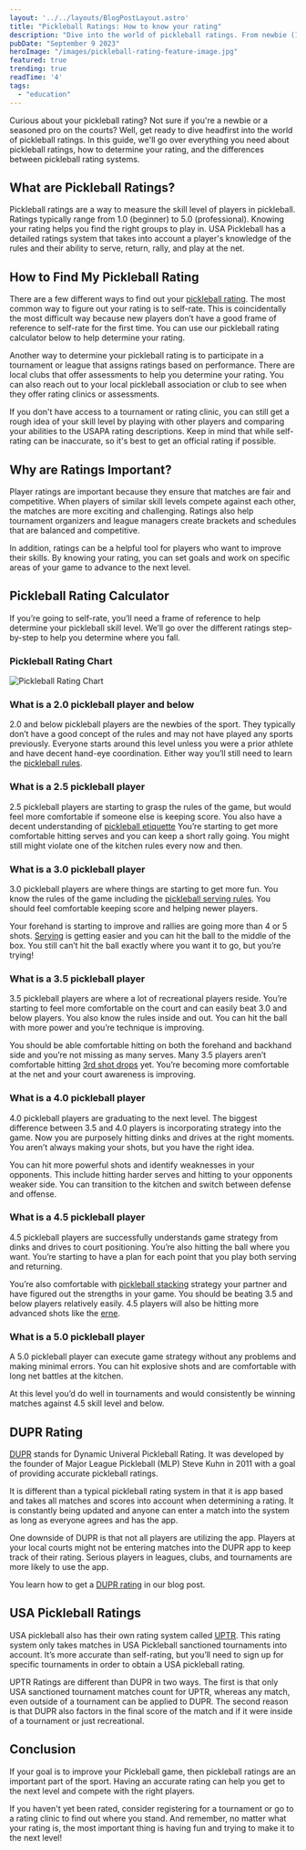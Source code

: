 ```yaml
---
layout: '../../layouts/BlogPostLayout.astro'
title: "Pickleball Ratings: How to know your rating"
description: "Dive into the world of pickleball ratings. From newbie (1.0) to pro (5.0), learn what each rating means and how to determine your rating. Get the scoop on rating systems like DUPR and USA Pickleball Ratings."
pubDate: "September 9 2023"
heroImage: "/images/pickleball-rating-feature-image.jpg"
featured: true
trending: true
readTime: '4'
tags: 
  - "education"
---
```


Curious about your pickleball rating? Not sure if you're a newbie or a seasoned pro on the courts? Well, get ready to dive headfirst into the world of pickleball ratings. In this guide, we'll go over everything you need about pickleball ratings, how to determine your rating, and the differences between pickleball rating systems.

## What are Pickleball Ratings?

Pickleball ratings are a way to measure the skill level of players in pickleball. Ratings typically range from 1.0 (beginner) to 5.0 (professional). Knowing your rating helps you find the right groups to play in. USA Pickleball has a detailed ratings system that takes into account a player's knowledge of the rules and their ability to serve, return, rally, and play at the net.

## How to Find My Pickleball Rating

There are a few different ways to find out your <a href="https://www.ppatour.com/how-to-find-your-pickleball-rating/" target="_blank">pickleball rating</a>. The most common way to figure out your rating is to self-rate. This is coincidentally the most difficult way because new players don’t have a good frame of reference to self-rate for the first time. You can use our pickleball rating calculator below to help determine your rating.

Another way to determine your pickleball rating is to participate in a tournament or league that assigns ratings based on performance. There are local clubs that offer assessments to help you determine your rating. You can also reach out to your local pickleball association or club to see when they offer rating clinics or assessments.

If you don't have access to a tournament or rating clinic, you can still get a rough idea of your skill level by playing with other players and comparing your abilities to the USAPA rating descriptions. Keep in mind that while self-rating can be inaccurate, so it's best to get an official rating if possible.

## Why are Ratings Important?

Player ratings are important because they ensure that matches are fair and competitive. When players of similar skill levels compete against each other, the matches are more exciting and challenging. Ratings also help tournament organizers and league managers create brackets and schedules that are balanced and competitive.

In addition, ratings can be a helpful tool for players who want to improve their skills. By knowing your rating, you can set goals and work on specific areas of your game to advance to the next level.

## Pickleball Rating Calculator

If you’re going to self-rate, you’ll need a frame of reference to help determine your pickleball skill level. We’ll go over the different ratings step-by-step to help you determine where you fall.

### Pickleball Rating Chart
![Pickleball Rating Chart](/images/pickleball-rating-chart.jpg)

### What is a 2.0 pickleball player and below

2.0 and below pickleball players are the newbies of the sport. They typically don’t have a good concept of the rules and may not have played any sports previously. Everyone starts around this level unless you were a prior athlete and have decent hand-eye coordination. Either way you’ll still need to learn the <a href="/blog/pickleball-rules">pickleball rules</a>. 

### What is a 2.5 pickleball player

2.5 pickleball players are starting to grasp the rules of the game, but would feel more comfortable if someone else is keeping score. You also have a decent understanding of <a href="/blog/pickleball-etiquette">pickleball etiquette</a> You’re starting to get more comfortable hitting serves and you can keep a short rally going. You might still might violate one of the kitchen rules every now and then. 

### What is a 3.0 pickleball player

3.0 pickleball players are where things are starting to get more fun. You know the rules of the game including the <a href="/blog/pickleball-serve-rules">pickleball serving rules</a>. You should feel comfortable keeping score and helping newer players.

Your forehand is starting to improve and rallies are going more than 4 or 5 shots. <a href="/blog/how-to-serve-in-pickleball">Serving</a> is getting easier and you can hit the ball to the middle of the box. You still can’t hit the ball exactly where you want it to go, but you’re trying!

### What is a 3.5 pickleball player

3.5 pickleball players are where a lot of recreational players reside. You’re starting to feel more comfortable on the court and can easily beat 3.0 and below players. You also know the rules inside and out. You can hit the ball with more power and you’re technique is improving. 

You should be able comfortable hitting on both the forehand and backhand side and you’re not missing as many serves. Many 3.5 players aren’t comfortable hitting <a href="/blog/how-to-master-3rd-shot-drops-in-pickleball">3rd shot drops</a> yet. You’re becoming more comfortable at the net and your court awareness is improving.

### What is a 4.0 pickleball player

4.0 pickleball players are graduating to the next level. The biggest difference between 3.5 and 4.0 players is incorporating strategy into the game. Now you are purposely hitting dinks and drives at the right moments. You aren’t always making your shots, but you have the right idea.

You can hit more powerful shots and identify weaknesses in your opponents. This include hitting harder serves and hitting to your opponents weaker side. You can transition to the kitchen and switch between defense and offense. 

### What is a 4.5 pickleball player

4.5 pickleball players are successfully understands game strategy from dinks and drives to court positioning. You’re also hitting the ball where you want. You’re starting to have a plan for each point that you play both serving and returning. 

You’re also comfortable with <a href="/blog/pickleball-stacking">pickleball stacking</a> strategy your partner and have figured out the strengths in your game. You should be beating 3.5 and below players relatively easily. 4.5 players will also be hitting more advanced shots like the <a href="/blog/pickleball-erne">erne</a>.

### What is a 5.0 pickleball player

A 5.0 pickleball player can execute game strategy without any problems and making minimal errors. You can hit explosive shots and are comfortable with long net battles at the kitchen.

At this level you’d do well in tournaments and would consistently be winning matches against 4.5 skill level and below.

## DUPR Rating

<a href="https://www.support.mydupr.com/" target="_blank">DUPR</a> stands for Dynamic Univeral Pickleball Rating. It was developed by the founder of Major League Pickleball (MLP) Steve Kuhn in 2011 with a goal of providing accurate pickleball ratings.

It is different than a typical pickleball rating system in that it is app based and takes all matches and scores into account when determining a rating. It is constantly being updated and anyone can enter a match into the system as long as everyone agrees and has the app.

One downside of DUPR is that not all players are utilizing the app. Players at your local courts might not be entering matches into the DUPR app to keep track of their rating. Serious players in leagues, clubs, and tournaments are more likely to use the app.

You learn how to get a <a href="/blog/dupr-rating">DUPR rating</a> in our blog post.

## USA Pickleball Ratings

USA pickleball also has their own rating system called <a href="https://usapickleball.org/tournaments/tournament-player-ratings/utpr-details/" target="_blank">UPTR</a>. This rating system only takes matches in USA Pickleball sanctioned tournaments into account. It’s more accurate than self-rating, but you’ll need to sign up for specific tournaments in order to obtain a USA pickleball rating.

UPTR Ratings are different than DUPR in two ways. The first is that only USA sanctioned tournament matches count for UPTR, whereas any match, even outside of a tournament can be applied to DUPR. The second reason is that DUPR also factors in the final score of the match and if it were inside of a tournament or just recreational. 

## Conclusion

If your goal is to improve your Pickleball game, then pickleball ratings are an important part of the sport. Having an accurate rating can help you get to the next level and compete with the right players. 

If you haven't yet been rated, consider registering for a tournament or go to a rating clinic to find out where you stand. And remember, no matter what your rating is, the most important thing is having fun and trying to make it to the next level!